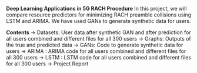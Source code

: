 **Deep Learning Applications in 5G RACH Procedure**
In this project, we will compare resource predictors for minimizing RACH preamble collisions using LSTM and ARIMA. We have used GANs to generate synthetic data for users.

**Contents**
-> Datasets: User data after synthetic GAN and after prediction for all users combined and different files for all 300 users
-> Graphs: Outputs of the true and predicted data
-> GANs: Code to generate synthetic data for users
-> ARIMA : ARIMA code for all users combined and different files for all 300 users
-> LSTM : LSTM code for all users combined and different files for all 300 users
-> Project Report
